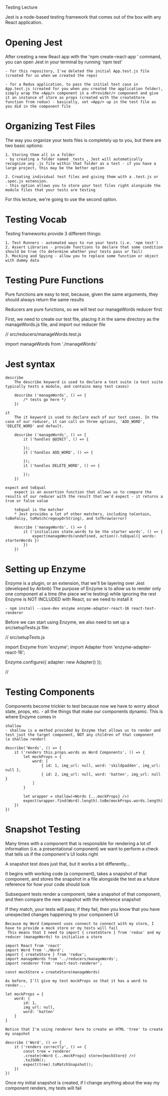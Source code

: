 Testing Lecture

Jest is a node-based testing framework that comes out of the box with any React application.

# Opening Jest
After creating a new React app with the 'npm create-react-app <myApp>' command, you can open Jest in your terminal by running 'npm test'

    - for this repository, I've deleted the initial App.test.js file (created for us when we created the repo)

    - for a Redux application, to pass the initial test case in App.test.js (created for you when you created the application folder), simply wrap the <App/> component in a <Provider/> component and give it an instance of store as props (created with the createStore function from redux) - basically, set <App/> up in the test file as you did in the component file

# Organizing Test Files
The way you organize your tests files is completely up to you, but there are two basic options:

    1. Storing them all in a folder
    - by creating a folder named _tests_, Jest will automatically recognize any .js file within that folder as a test - if you have a large project, this may be the better option

    2. Creating individual test files and giving them with a .test.js or .spec.js extension.
    - this option allows you to store your test files right alongside the module files that your tests are testing

For this lecture, we're going to use the second option.

# Testing Vocab
Testing frameworks provide 3 different things:

    1. Test Runners - automated ways to run your tests (i.e. 'npm test')
    2. Assert Libraries - provide functions to declare that some condition should be true (to determine whether your tests pass or fail)
    3. Mocking and Spying - allow you to replace some function or object with dummy data

# Testing Pure Functions
Pure functions are easy to test, because, given the same arguments, they should always return the same results

Reducers are pure functions, so we will test our manageWords reducer first

First, we need to create our test file, placing it in the same directory as the manageWords.js file, and import our reducer file

// src/reducers/manageWords.test.js

import manageWords from './manageWords'

# Jest syntax
    describe
        The describe keyword is used to declare a test suite (a test suite typically tests a module, and contains many test cases)

        describe ('manageWords', () => {
            /* tests go here */
        })

    it 
        The it keyword is used to declare each of our test cases. In the case of our reducer, it can call on three options, 'ADD_WORD', 'DELETE_WORD' and default.

        describe ('manageWords', () => {
            it ('handles @@INIT', () => {

            });
            it ('handles ADD_WORD', () => {

            });
            it ('handles DELETE_WORD', () => {

            });
        })

    expect and toEqual
        expect is an assertion function that allows us to compare the results of our reducer with the result that we'd expect - it returns a true or false value

        toEqual is the matcher
        * Jest provides a lot of other matchers, including toContain, toBeFalsy, toMatch(regexpOrString), and toThrow(error)

        describe ('manageWords', () => {
            it ('initializes state.words to be the starter words', () => {
                expect(manageWords(undefined, action)).toEqual({ words: starterWords })
            })
        })
        
# Setting up Enzyme 
Enzyme is a plugin, or an extension, that we'll be layering over Jest (developed by Airbnb)
The purpose of Enzyme is to allow us to render only one component at a time (the piece we're testing) while ignoring the rest
Enzyme is NOT INCLUDED with React, so we need to install it

    - npm install --save-dev enzyme enzyme-adapter-react-16 react-test-renderer

Before we can start using Enzyme, we also need to set up a src/setupTests.js file:

// src/setupTests.js

import Enzyme from 'enzyme';
import Adapter from 'enzyme-adapter-react-16';

Enzyme.configure({ adapter: new Adapter() });

//

# Testing Components
Components become trickier to test because now we have to worry about state, props, etc. - all the things that make our components dynamic. This is where Enzyme comes in

    shallow 
    - shallow is a method provided by Enzyme that allows us to render and test just the target component, NOT any children of that component
    (a shallow render)

    describe('Words', () => {
        it ('renders this.props.words as Word Components', () => {
            let mockProps = {
                word: [
                    { id: 1, img_url: null, word: 'skildpadden', img_url: null },
                    { id: 2, img_url: null, word: 'katten', img_url: null }
                ]
            }

            let wrapper = shallow(<Words {...mockProps} />)
            expect(wrapper.find(Word).length).toBe(mockProps.words.length)
        })
    })

# Snapshot Testing
Many times with a component that is responsible for rendering a lot of information (i.e. a presentational component) we want to perform a check that tells us if the component's UI looks right

A snapshot test does just that, but it works a bit differently... 

It begins with working code (a component), takes a snapshot of that component, and stores the snapshot in a file alongside the test as a future reference for how your code should look

Subsequent tests render a component, take a snapshot of that component, and then compare the new snapshot with the reference snapshot

If they match, your tests will pass; if they fail, then you know that you have unexpected changes happening to your component UI

    Because my Word Component uses connect to connect with my store, I have to provide a mock store or my tests will fail
     This means that I need to import { createStore } from 'redux' and my reducer (manageWords) to initialize a store 

    import React from 'react'
    import Word from './Word';
    import { createStore } from 'redux';
    import manageWords from '../reducers/manageWords';
    import renderer from 'react-test-renderer';

    const mockStore = createStore(manageWords)

    As before, I'll give my test mockProps so that it has a word to render...

    let mockProps = {
        word: {
            id: 1,
            img_url: null,
            word: 'katten'
        }
    }
    
    Notice that I'm using renderer here to create an HTML 'tree' to create my snapshot

    describe ('Word', () => {
        it ('renders correctly', () => { 
            const tree = renderer
            .create(<Word {...mockProps} store={mockStore} />)
            .toJSON();
            expect(tree).toMatchSnapshot();
        })
    })

Once my initial snapshot is created, if I change anything about the way my component renders, my tests will fail
